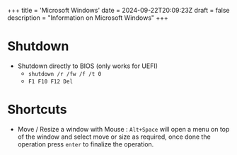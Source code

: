 +++
title = 'Microsoft Windows'
date = 2024-09-22T20:09:23Z
draft = false
description = "Information on Microsoft Windows"
+++

# Shutdown

- Shutdown directly to BIOS (only works for UEFI)
  - `shutdown /r /fw /f /t 0`
  - `F1 F10 F12 Del`

# Shortcuts

- Move / Resize a window with Mouse : `Alt+Space` will open a menu on top of the window and select move or size as required, once done the operation press `enter` to finalize the operation.
